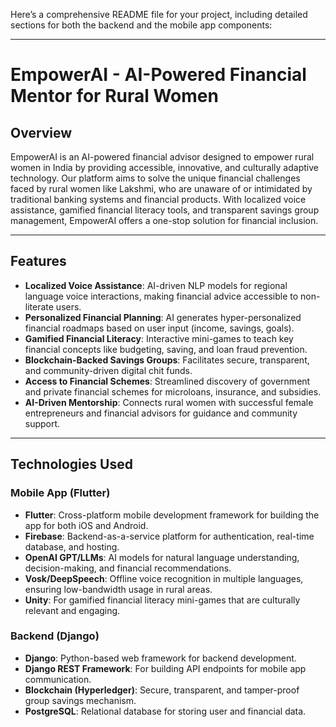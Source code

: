 Here’s a comprehensive README file for your project, including detailed sections for both the backend and the mobile app components:

---

# EmpowerAI - AI-Powered Financial Mentor for Rural Women

## Overview

EmpowerAI is an AI-powered financial advisor designed to empower rural women in India by providing accessible, innovative, and culturally adaptive technology. Our platform aims to solve the unique financial challenges faced by rural women like Lakshmi, who are unaware of or intimidated by traditional banking systems and financial products. With localized voice assistance, gamified financial literacy tools, and transparent savings group management, EmpowerAI offers a one-stop solution for financial inclusion.

---

## Features

- **Localized Voice Assistance**: AI-driven NLP models for regional language voice interactions, making financial advice accessible to non-literate users.
- **Personalized Financial Planning**: AI generates hyper-personalized financial roadmaps based on user input (income, savings, goals).
- **Gamified Financial Literacy**: Interactive mini-games to teach key financial concepts like budgeting, saving, and loan fraud prevention.
- **Blockchain-Backed Savings Groups**: Facilitates secure, transparent, and community-driven digital chit funds.
- **Access to Financial Schemes**: Streamlined discovery of government and private financial schemes for microloans, insurance, and subsidies.
- **AI-Driven Mentorship**: Connects rural women with successful female entrepreneurs and financial advisors for guidance and community support.

---

## Technologies Used

### Mobile App (Flutter)
- **Flutter**: Cross-platform mobile development framework for building the app for both iOS and Android.
- **Firebase**: Backend-as-a-service platform for authentication, real-time database, and hosting.
- **OpenAI GPT/LLMs**: AI models for natural language understanding, decision-making, and financial recommendations.
- **Vosk/DeepSpeech**: Offline voice recognition in multiple languages, ensuring low-bandwidth usage in rural areas.
- **Unity**: For gamified financial literacy mini-games that are culturally relevant and engaging.

### Backend (Django)
- **Django**: Python-based web framework for backend development.
- **Django REST Framework**: For building API endpoints for mobile app communication.
- **Blockchain (Hyperledger)**: Secure, transparent, and tamper-proof group savings mechanism.
- **PostgreSQL**: Relational database for storing user and financial data.
